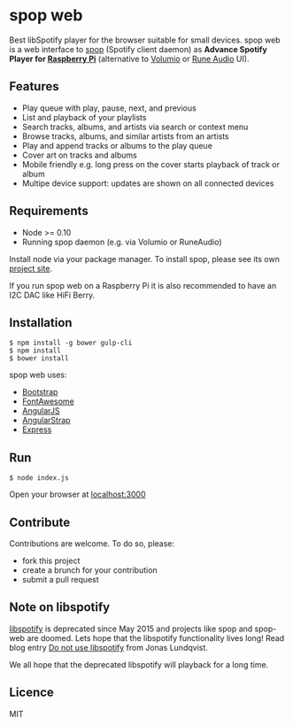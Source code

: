 # spop web

Best libSpotify player for the browser suitable for small devices. spop web is
a web interface to [spop](https://github.com/Schnouki/spop) (Spotify client
daemon) as **Advance Spotify Player for [Raspberry
Pi](https://www.raspberrypi.org)** (alternative to
[Volumio](https://volumio.org) or [Rune Audio](http://www.runeaudio.com) UI).

## Features

* Play queue with play, pause, next, and previous
* List and playback of your playlists
* Search tracks, albums, and artists via search or context menu
* Browse tracks, albums, and similar artists from an artists
* Play and append tracks or albums to the play queue
* Cover art on tracks and albums
* Mobile friendly e.g. long press on the cover starts playback of track or album
* Multipe device support: updates are shown on all connected devices

## Requirements

* Node >= 0.10
* Running spop daemon (e.g. via Volumio or RuneAudio)

Install node via your package manager. To install spop, please see its own
[project site](https://github.com/Schnouki/spop).

If you run spop web on a Raspberry Pi it is also recommended to have an I2C DAC
like HiFi Berry.

## Installation

    $ npm install -g bower gulp-cli
    $ npm install
    $ bower install

spop web uses:

* [Bootstrap](http://getbootstrap.com)
* [FontAwesome](http://fontawesome.io)
* [AngularJS](http://angularjs.org)
* [AngularStrap](http://mgcrea.github.io/angular-strap)
* [Express](http://expressjs.com)

## Run

    $ node index.js

Open your browser at [localhost:3000](http://localhost:3000)

## Contribute

Contributions are welcome. To do so, please:

* fork this project
* create a brunch for your contribution
* submit a pull request

## Note on libspotify

[libspotify](https://developer.spotify.com/technologies/libspotify) is
deprecated since May 2015 and projects like spop and spop-web are doomed. Lets
hope that the libspotify functionality lives long! Read blog entry [Do not use
libspotify](https://jonaslundqvist.net/2015/05/06/do-not-use-libspotify/) from
Jonas Lundqvist.

We all hope that the deprecated libspotify will playback for a long time.

## Licence

MIT
